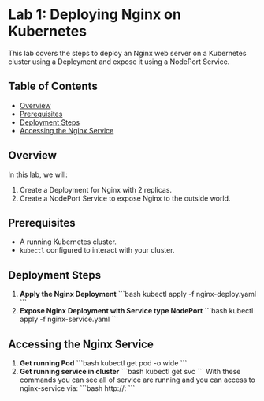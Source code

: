 # Lab 1: Deploying Nginx on Kubernetes

This lab covers the steps to deploy an Nginx web server on a Kubernetes cluster using a Deployment and expose it using a NodePort Service.

## Table of Contents
- [Overview](#overview)
- [Prerequisites](#prerequisites)
- [Deployment Steps](#deployment-steps)
- [Accessing the Nginx Service](#accessing-the-nginx-service)

## Overview
In this lab, we will:
1. Create a Deployment for Nginx with 2 replicas.
2. Create a NodePort Service to expose Nginx to the outside world.

## Prerequisites
- A running Kubernetes cluster.
- `kubectl` configured to interact with your cluster.

## Deployment Steps
1. **Apply the Nginx Deployment**
    \```bash
    kubectl apply -f nginx-deploy.yaml
    \```
2. **Expose Nginx Deployment with Service type NodePort**
    \```bash
    kubectl apply -f nginx-service.yaml
    \```
## Accessing the Nginx Service
1. **Get running Pod**
    \```bash
    kubectl get pod -o wide
    \```
2. **Get running service in cluster**
    \```bash
    kubectl get svc 
    \```
 With these commands you can see all of service are running and you can access to nginx-service via:
    \```bash
    http://<Node-IP>:<Node-Port>
    \```